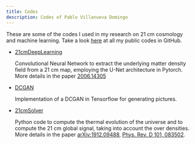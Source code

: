 ```yaml
---
title: Codes
description: Codes of Pablo Villanueva Domingo
---
```


These are some of the codes I used in my research on 21 cm cosmology and machine learning.
Take a look [here](https://github.com/PabloVD) at all my public codes in GitHub.

- [21cmDeepLearning](https://github.com/PabloVD/21cmDeepLearning)

	Convolutional Neural Network to extract the underlying matter density field from a 21 cm map, employing the U-Net architecture in Pytorch. More details in the paper [2006.14305](https://arxiv.org/abs/2006.14305)

- [DCGAN](https://github.com/PabloVD/ImageGAN)

	Implementation of a DCGAN in Tensorflow for generating pictures.

- [21cmSolver](https://github.com/PabloVD/21cmSolver)

	Python code to compute the thermal evolution of the universe and to compute the 21 cm global signal, taking into account the over densities. More details in the paper [arXiv:1912.09488](https://arxiv.org/abs/1912.09488), [Phys. Rev. D 101, 083502](https://journals.aps.org/prd/abstract/10.1103/PhysRevD.101.083502).